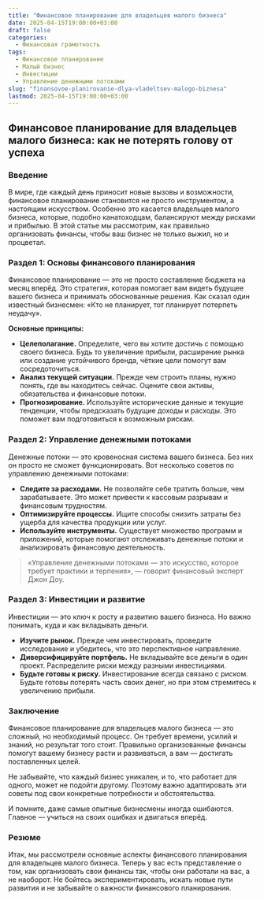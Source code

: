 ```yaml
---
title: "Финансовое планирование для владельцев малого бизнеса"
date: 2025-04-15T19:00:00+03:00
draft: false
categories:
  - Финансовая грамотность
tags:
  - Финансовое планирование
  - Малый бизнес
  - Инвестиции
  - Управление денежными потоками
slug: "finansovoe-planirovanie-dlya-vladeltsev-malogo-biznesa"
lastmod: 2025-04-15T19:00:00+03:00
---
```


## Финансовое планирование для владельцев малого бизнеса: как не потерять голову от успеха

### Введение

В мире, где каждый день приносит новые вызовы и возможности, финансовое планирование становится не просто инструментом, а настоящим искусством. Особенно это касается владельцев малого бизнеса, которые, подобно канатоходцам, балансируют между рисками и прибылью. В этой статье мы рассмотрим, как правильно организовать финансы, чтобы ваш бизнес не только выжил, но и процветал.

### Раздел 1: Основы финансового планирования

Финансовое планирование — это не просто составление бюджета на месяц вперёд. Это стратегия, которая помогает вам видеть будущее вашего бизнеса и принимать обоснованные решения. Как сказал один известный бизнесмен: «Кто не планирует, тот планирует потерпеть неудачу».

**Основные принципы:**

* **Целеполагание.** Определите, чего вы хотите достичь с помощью своего бизнеса. Будь то увеличение прибыли, расширение рынка или создание устойчивого бренда, чёткие цели помогут вам сосредоточиться.
* **Анализ текущей ситуации.** Прежде чем строить планы, нужно понять, где вы находитесь сейчас. Оцените свои активы, обязательства и финансовые потоки.
* **Прогнозирование.** Используйте исторические данные и текущие тенденции, чтобы предсказать будущие доходы и расходы. Это поможет вам подготовиться к возможным рискам.

### Раздел 2: Управление денежными потоками

Денежные потоки — это кровеносная система вашего бизнеса. Без них он просто не сможет функционировать. Вот несколько советов по управлению денежными потоками:

* **Следите за расходами.** Не позволяйте себе тратить больше, чем зарабатываете. Это может привести к кассовым разрывам и финансовым трудностям.
* **Оптимизируйте процессы.** Ищите способы снизить затраты без ущерба для качества продукции или услуг.
* **Используйте инструменты.** Существует множество программ и приложений, которые помогают отслеживать денежные потоки и анализировать финансовую деятельность.

> «Управление денежными потоками — это искусство, которое требует практики и терпения», — говорит финансовый эксперт Джон Доу.

### Раздел 3: Инвестиции и развитие

Инвестиции — это ключ к росту и развитию вашего бизнеса. Но важно понимать, куда и как вкладывать деньги.

* **Изучите рынок.** Прежде чем инвестировать, проведите исследование и убедитесь, что это перспективное направление.
* **Диверсифицируйте портфель.** Не вкладывайте все деньги в один проект. Распределите риски между разными инвестициями.
* **Будьте готовы к риску.** Инвестирование всегда связано с риском. Будьте готовы потерять часть своих денег, но при этом стремитесь к увеличению прибыли.

### Заключение

Финансовое планирование для владельцев малого бизнеса — это сложный, но необходимый процесс. Он требует времени, усилий и знаний, но результат того стоит. Правильно организованные финансы помогут вашему бизнесу расти и развиваться, а вам — достигать поставленных целей.

Не забывайте, что каждый бизнес уникален, и то, что работает для одного, может не подойти другому. Поэтому важно адаптировать эти советы под свои конкретные потребности и обстоятельства.

И помните, даже самые опытные бизнесмены иногда ошибаются. Главное — учиться на своих ошибках и двигаться вперёд.

### Резюме

Итак, мы рассмотрели основные аспекты финансового планирования для владельцев малого бизнеса. Теперь у вас есть представление о том, как организовать свои финансы так, чтобы они работали на вас, а не наоборот. Не бойтесь экспериментировать, искать новые пути развития и не забывайте о важности финансового планирования.
